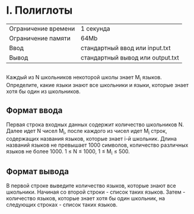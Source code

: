 <div class="problem-statement">
   <div class="header">
      <h1 class="title">I. Полиглоты</h1>
      <table>
         <tr class="time-limit">
            <td class="property-title">Ограничение времени</td>
            <td>1&nbsp;секунда</td>
         </tr>
         <tr class="memory-limit">
            <td class="property-title">Ограничение памяти</td>
            <td>64Mb</td>
         </tr>
         <tr class="input-file">
            <td class="property-title">Ввод</td>
            <td colspan="1">стандартный ввод или input.txt</td>
         </tr>
         <tr class="output-file">
            <td class="property-title">Вывод</td>
            <td colspan="1">стандартный вывод или output.txt</td>
         </tr>
      </table>
   </div>
   <h2></h2>
   <div class="legend"><span style="">
         <p>Каждый из <span class="tex-math-text">N</span> школьников некоторой школы знает <span class="tex-math-text">M<sub>i</sub></span> языков. Определите, какие языки знают все школьники и языки, которые знает хотя бы один из школьников.
         </p></span></div>
   <h2>Формат ввода</h2>
   <div class="input-specification"><span style="">
         <p>Первая строка входных данных содержит количество школьников <span class="tex-math-text">N</span>. Далее идет <span class="tex-math-text">N</span> чисел <span class="tex-math-text">M<sub>i</sub></span>, после каждого из чисел идет <span class="tex-math-text">M<sub>i</sub></span> строк, содержащих названия языков, которые знает <span class="tex-math-text">i</span>-й школьник. Длина названий языков не превышает 1000 символов, количество различных языков не более 1000. <span class="tex-math-text">1 &le; N &le; 1000</span>, <span class="tex-math-text">1 &le; M<sub>i</sub> &le; 500</span>.
         </p></span></div>
   <h2>Формат вывода</h2>
   <div class="output-specification"><span style="">
         <p>В первой строке выведите количество языков, которые знают все школьники. Начиная со второй строки - список таких языков. Затем
            - количество языков, которые знает хотя бы один школьник, на следующих строках - список таких языков.
         </p></span></div>
